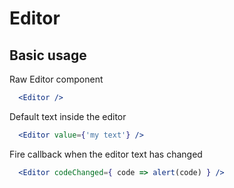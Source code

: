 # Editor

## Basic usage

Raw Editor component

```jsx
  <Editor />
```

Default text inside the editor

```jsx
  <Editor value={'my text'} />
```

Fire callback when the editor text has changed

```jsx
  <Editor codeChanged={ code => alert(code) } />
```
